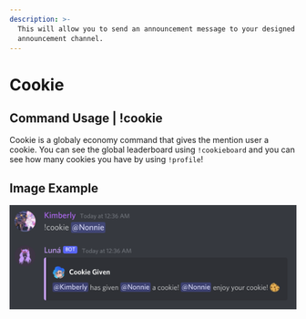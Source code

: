 ```yaml
---
description: >-
  This will allow you to send an announcement message to your designed
  announcement channel.
---
```


# Cookie

## Command Usage \| !cookie

Cookie is a globaly economy command that gives the mention user a cookie. You can see the global leaderboard using `!cookieboard` and you can see how many cookies you have by using `!profile`!

## Image Example

![](../../.gitbook/assets/image%20%286%29.png)

